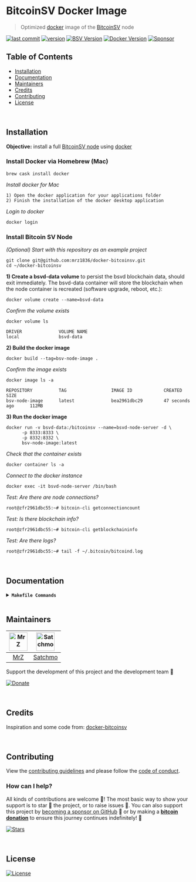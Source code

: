 # BitcoinSV Docker Image
> Optimized [docker](https://docs.docker.com) image of the [BitcoinSV](https://bitcoinsv.io) node

[![last commit](https://img.shields.io/github/last-commit/mrz1836/docker-bitcoinsv.svg?style=flat&v=1)](https://github.com/mrz1836/docker-bitcoinsv/commits/master)
[![version](https://img.shields.io/github/release-pre/mrz1836/docker-bitcoinsv.svg?style=flat&v=1)](https://github.com/mrz1836/docker-bitcoinsv/releases)
[![BSV Version](https://img.shields.io/badge/BSV-1.0.16-blue.svg?v=1)](https://download.bitcoinsv.io/bitcoinsv/1.0.16/)
[![Docker Version](https://img.shields.io/badge/Docker-18.0.xx-blue.svg?v=1)](https://docs.docker.com/release-notes/)
[![Sponsor](https://img.shields.io/badge/sponsor-MrZ1836-181717.svg?logo=github&style=flat&v=1)](https://github.com/sponsors/Mrz1836)

## Table of Contents
- [Installation](#installation)
- [Documentation](#documentation)
- [Maintainers](#maintainers)
- [Credits](#credits)
- [Contributing](#contributing)
- [License](#license)

<br/>

## Installation
**Objective:** install a full [BitcoinSV node](https://download.bitcoinsv.io/bitcoinsv/) using [docker](https://docs.docker.com)

### Install Docker via Homebrew (Mac)
```shell script
brew cask install docker
```

_Install docker for Mac_
```text
1) Open the docker application for your applications folder
2) Finish the installation of the docker desktop application
```

_Login to docker_
```shell script
docker login
```

### Install Bitcoin SV Node

_(Optional) Start with this repository as an example project_
```shell script
git clone git@github.com:mrz1836/docker-bitcoinsv.git
cd ~/docker-bitcoinsv
```

**1) Create a bsvd-data volume** to persist the bsvd blockchain data, should exit immediately. 
The bsvd-data container will store the blockchain when the node container is recreated (software upgrade, reboot, etc.):
```shell script
docker volume create --name=bsvd-data
```

_Confirm the volume exists_
```shell script
docker volume ls

DRIVER              VOLUME NAME
local               bsvd-data
```

**2) Build the docker image**
```shell script
docker build --tag=bsv-node-image .
```

_Confirm the image exists_
```shell script
docker image ls -a

REPOSITORY          TAG                 IMAGE ID            CREATED             SIZE
bsv-node-image      latest              bea2961dbc29        47 seconds ago      112MB
```

**3) Run the docker image**
```shell script
docker run -v bsvd-data:/bitcoinsv --name=bsvd-node-server -d \
      -p 8333:8333 \
      -p 8332:8332 \
      bsv-node-image:latest
```

_Check that the container exists_
```shell script
docker container ls -a
```

_Connect to the docker instance_
```shell script
docker exec -it bsvd-node-server /bin/bash
```

_Test: Are there are node connections?_
```shell script
root@zfr2961dbc55:~# bitcoin-cli getconnectioncount
```

_Test: Is there blockchain info?_
```shell script
root@zfr2961dbc55:~# bitcoin-cli getblockchaininfo
```

_Test: Are there logs?_
```shell script
root@zfr2961dbc55:~# tail -f ~/.bitcoin/bitcoind.log
```

<br/>

## Documentation

<details>
<summary><strong><code>Makefile Commands</code></strong></summary>

View all `makefile` commands

```shell script
make help
```

List of all current commands:

```text
build                Builds the docker image
help                 Show this help message
release              Full production release (creates release in Github)
release-snap         Test the full release (build binaries)
release-test         Full production test release (everything except deploy)
replace-version      Replaces the version in HTML/JS (pre-deploy)
run                  Runs the docker container
tag                  Generate a new tag and push (tag version=0.0.0)
tag-remove           Remove a tag if found (tag-remove version=0.0.0)
tag-update           Update an existing tag to current commit (tag-update version=0.0.0)
```

</details>

<br/> 

## Maintainers
| [<img src="https://github.com/mrz1836.png" height="50" alt="MrZ" />](https://github.com/mrz1836) | [<img src="https://github.com/rohenaz.png" height="50" alt="Satchmo" />](https://github.com/rohenaz) |
|:------------------------------------------------------------------------------------------------:|:----------------------------------------------------------------------------------------------------:|
|                                [MrZ](https://github.com/mrz1836)                                 |                                [Satchmo](https://github.com/rohenaz)                                 |
 
Support the development of this project and the development team 🙏

[![Donate](https://img.shields.io/badge/donate-bitcoin-brightgreen.svg)](https://mrz1818.com?af=docker-bitcoinsv)

<br/>

## Credits
Inspiration and some code from: [docker-bitcoinsv](https://github.com/BitslerCasino/docker-bitcoinsv)

<br/>

## Contributing
View the [contributing guidelines](.github/CONTRIBUTING.md) and please follow the [code of conduct](.github/CODE_OF_CONDUCT.md).

### How can I help?
All kinds of contributions are welcome :raised_hands:!
The most basic way to show your support is to star :star2: the project, or to raise issues :speech_balloon:.
You can also support this project by [becoming a sponsor on GitHub](https://github.com/sponsors/Mrz1836) :clap:
or by making a [**bitcoin donation**](https://mrz1818.com/?utm_source=github&utm_medium=sponsor-link&utm_campaign=docker-bitcoinsv&utm_term=docker-bitcoinsv&utm_content=docker-bitcoinsv) to ensure this journey continues indefinitely! :rocket:

[![Stars](https://img.shields.io/github/stars/mrz1836/docker-bitcoinsv?label=Please%20like%20us&style=social)](https://github.com/mrz1836/docker-bitcoinsv/stargazers)

<br/>

## License
[![License](https://img.shields.io/github/license/mrz1836/docker-bitcoinsv.svg?style=flat)](LICENSE)
